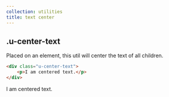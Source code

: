```yaml
---
collection: utilities
title: text center
---
```


## .u-center-text

Placed on an element, this util will center the text of all children.

```html
<div class="u-center-text">
    <p>I am centered text.</p>
</div>
```

<div class="u-center-text">
    <p>I am centered text.</p>
</div>
